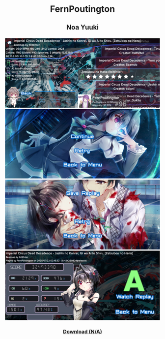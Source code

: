 
<h1 align=center>FernPoutington</h1>

<h2 align=center>Noa Yuuki</h2>
<h3 align=center>
  <img src="./assets/noa-yuuki/menu.jpg">
  <img src="./assets/noa-yuuki/pause.jpg">
  <img src="./assets/noa-yuuki/failed.jpg">
  <img src="./assets/noa-yuuki/result.jpg">

</h3>
<h3 align=center><a href="">Download (N/A)</h3>
